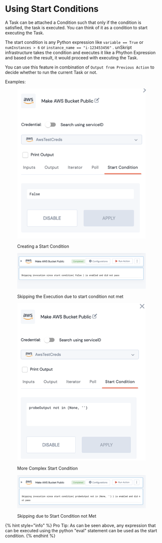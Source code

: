 # Using Start Conditions

A Task can be attached a Condition such that only if the condition is satisfied, the task is executed. You can think of it as a condition to start executing the Task.

The start condition is any Python expression like `variable == True` or `numInstances > 6` or `instance_name == "i-123453456"` . unSkript infrastructure takes the condition and executes it like a Phython Expression and based on the result, it would proceed with executing the Task.

You can use this feature in combination of `Output from Previous Action` to decide whether to run the current Task or not.

Examples:

<figure><img src="../../.gitbook/assets/Screen Shot 2022-09-27 at 8.43.08 PM (1).png" alt=""><figcaption><p>Creating a Start Condition</p></figcaption></figure>

<figure><img src="../../.gitbook/assets/Screen Shot 2022-09-27 at 8.43.01 PM.png" alt=""><figcaption><p>Skipping the Execution due to start condition not met</p></figcaption></figure>

<figure><img src="../../.gitbook/assets/Screen Shot 2022-09-27 at 8.44.49 PM.png" alt=""><figcaption><p>More Complex Start Condition</p></figcaption></figure>

<figure><img src="../../.gitbook/assets/Screen Shot 2022-09-27 at 8.44.42 PM.png" alt=""><figcaption><p>Skipping due to Start Condition not Met</p></figcaption></figure>

{% hint style="info" %}
Pro Tip: As can be seen above, any expression that can be executed using the python "eval" statement can be used as the start condition.
{% endhint %}

